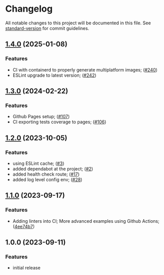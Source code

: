 # Changelog

All notable changes to this project will be documented in this file. See [standard-version](https://github.com/conventional-changelog/standard-version) for commit guidelines.


## [1.4.0](https://github.com/MarcosMorelli/node-express-boilerplate/compare/1.3.0...1.4.0) (2025-01-08)

### Features

-  CI with containerd to properly generate multiplatform images; ([#240](https://github.com/MarcosMorelli/node-express-boilerplate/pull/240))
- ESLint upgrade to latest version; ([#242](https://github.com/MarcosMorelli/node-express-boilerplate/pull/242))

## [1.3.0](https://github.com/MarcosMorelli/node-express-boilerplate/compare/1.2.0...1.3.0) (2024-02-22)

### Features

-  Github Pages setup; ([#107](https://github.com/MarcosMorelli/node-express-boilerplate/pull/107))
- CI exporting tests coverage to pages; ([#106](https://github.com/MarcosMorelli/node-express-boilerplate/pull/106))

## [1.2.0](https://github.com/MarcosMorelli/node-express-boilerplate/compare/1.1.0...1.2.0) (2023-10-05)

### Features

-  using ESLint cache; ([#3](https://github.com/MarcosMorelli/node-express-boilerplate/pull/3))
- added dependabot at the project; ([#2](https://github.com/MarcosMorelli/node-express-boilerplate/pull/2))
- added health check route; ([#17](https://github.com/MarcosMorelli/node-express-boilerplate/pull/17))
- added log level config env; ([#28](https://github.com/MarcosMorelli/node-express-boilerplate/pull/28))


## [1.1.0](https://github.com/MarcosMorelli/node-express-boilerplate/compare/1.0.0...1.1.0) (2023-09-17)

### Features

-  Adding linters into CI; More advanced examples using Github Actions; ([4ee74b7](https://github.com/MarcosMorelli/node-express-boilerplate/commit/4ee74b7cd1afc1a2a04f91a92d2fe2794275d791))

## 1.0.0 (2023-09-11)

### Features

- initial release